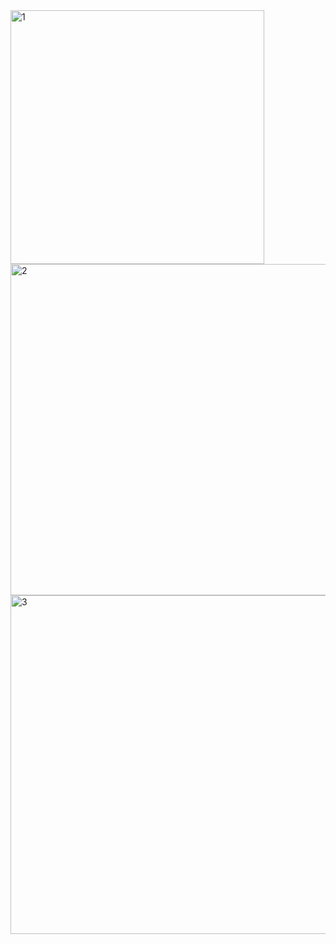 <img width="406" alt="1" src="https://github.com/soulsahil/exploding-kitten-app/assets/92634234/3a97e975-5b93-46cc-a1ff-156212e5a308">




<img width="530" alt="2" src="https://github.com/soulsahil/exploding-kitten-app/assets/92634234/8b1c38f1-603d-4317-8453-44172d67ab21">






<img width="542" alt="3" src="https://github.com/soulsahil/exploding-kitten-app/assets/92634234/bb5ba68f-09b6-4e07-8958-39406207c65f">
